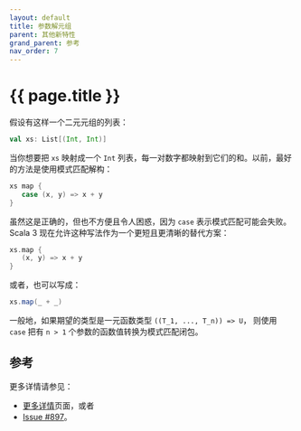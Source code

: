 ```yaml
---
layout: default
title: 参数解元组
parent: 其他新特性
grand_parent: 参考
nav_order: 7
---
```


# {{ page.title }}

假设有这样一个二元元组的列表：

```scala
val xs: List[(Int, Int)]
```

当你想要把 `xs` 映射成一个 `Int` 列表，每一对数字都映射到它们的和。以前，最好的方法是使用模式匹配解构：

```scala
xs map {
   case (x, y) => x + y
}
```

虽然这是正确的，但也不方便且令人困惑，因为 `case` 表示模式匹配可能会失败。
Scala 3 现在允许这种写法作为一个更短且更清晰的替代方案：

```scala
xs.map {
   (x, y) => x + y
}
```

或者，也可以写成：

```scala
xs.map(_ + _)
```

一般地，如果期望的类型是一元函数类型 `((T_1, ..., T_n)) => U`，
则使用 `case` 把有 `n > 1` 个参数的函数值转换为模式匹配闭包。

## 参考

更多详情请参见：

* [更多详情](./parameter-untupling-spec.md)页面，或者
* [Issue #897](https://github.com/lampepfl/dotty/issues/897)。
